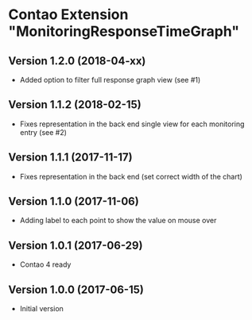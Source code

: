 Contao Extension "MonitoringResponseTimeGraph"
==============================================

Version 1.2.0 (2018-04-xx)
--------------------------
- Added option to filter full response graph view (see #1)

Version 1.1.2 (2018-02-15)
--------------------------
- Fixes representation in the back end single view for each monitoring entry (see #2)

Version 1.1.1 (2017-11-17)
--------------------------
- Fixes representation in the back end (set correct width of the chart)

Version 1.1.0 (2017-11-06)
--------------------------
- Adding label to each point to show the value on mouse over

Version 1.0.1 (2017-06-29)
--------------------------
- Contao 4 ready

Version 1.0.0 (2017-06-15)
--------------------------
- Initial version